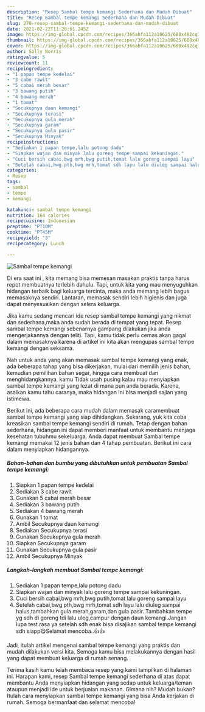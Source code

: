 ```yaml
---
description: "Resep Sambal tempe kemangi Sederhana dan Mudah Dibuat"
title: "Resep Sambal tempe kemangi Sederhana dan Mudah Dibuat"
slug: 270-resep-sambal-tempe-kemangi-sederhana-dan-mudah-dibuat
date: 2021-02-22T11:20:01.245Z
image: https://img-global.cpcdn.com/recipes/366abfa112a10625/680x482cq70/sambal-tempe-kemangi-foto-resep-utama.jpg
thumbnail: https://img-global.cpcdn.com/recipes/366abfa112a10625/680x482cq70/sambal-tempe-kemangi-foto-resep-utama.jpg
cover: https://img-global.cpcdn.com/recipes/366abfa112a10625/680x482cq70/sambal-tempe-kemangi-foto-resep-utama.jpg
author: Sally Norris
ratingvalue: 5
reviewcount: 11
recipeingredient:
- "1 papan tempe kedelai"
- "3 cabe rawit"
- "5 cabai merah besar"
- "3 bawang putih"
- "4 bawang merah"
- "1 tomat"
- "Secukupnya daun kemangi"
- "Secukupnya terasi"
- "Secukupnya gula merah"
- "Secukupnya garam"
- "Secukupnya gula pasir"
- "Secukupnya Minyak"
recipeinstructions:
- "Sediakan 1 papan tempe,lalu potong dadu"
- "Siapkan wajan dan minyak lalu goreng tempe sampai kekuningan."
- "Cuci bersih cabai,bwg mrh,bwg putih,tomat lalu goreng sampai layu"
- "Setelah cabai,bwg pth,bwg mrh,tomat sdh layu lalu diuleg sampai halus,tambahkan gula merah,garam,dan gula pasir..Tambahkan tempe yg sdh di goreng tdi lalu uleg,campur dengan daun kemangi.Jangan lupa test rasa ya setelah sdh enak bisa disajikan sambal tempe kemangi sdh siapp😋Selamat mencoba..👍👍"
categories:
- Resep
tags:
- sambal
- tempe
- kemangi

katakunci: sambal tempe kemangi 
nutrition: 164 calories
recipecuisine: Indonesian
preptime: "PT10M"
cooktime: "PT45M"
recipeyield: "3"
recipecategory: Lunch

---
```



![Sambal tempe kemangi](https://img-global.cpcdn.com/recipes/366abfa112a10625/680x482cq70/sambal-tempe-kemangi-foto-resep-utama.jpg)

Di era  saat ini , kita memang bisa memesan masakan praktis tanpa harus repot membuatnya terlebih dahulu. Tapi, untuk kita yang mau menyuguhkan hidangan terbaik bagi keluarga tercinta, maka anda memang lebih bagus memasaknya sendiri. Lantaran, memasak sendiri lebih higienis dan juga dapat menyesuaikan dengan selera keluarga.

Jika kamu sedang mencari ide resep sambal tempe kemangi yang nikmat dan sederhana,maka anda sudah berada di tempat yang tepat. Resep sambal tempe kemangi  sebenarnya gampang dilakukan jika anda mengerjakannya dengan teliti. Tapi, kamu tidak perlu cemas akan gagal dalam memasaknya 
karena di artikel ini kita akan mengupas sambal tempe kemangi dengan seksama.  



Nah untuk anda yang akan memasak sambal tempe kemangi yang enak, ada beberapa tahap yang bisa dikerjakan, mulai dari memilih jenis bahan, kemudian pemilihan bahan segar, hingga cara membuat dan menghidangkannya. kamu Tidak usah pusing kalau mau menyiapkan sambal tempe kemangi yang lezat di mana pun anda berada. Karena, asalkan kamu  tahu caranya, maka hidangan ini bisa menjadi sajian yang istimewa.

Berikut ini, ada beberapa cara mudah dalam memasak caramembuat sambal tempe kemangi yang siap dihidangkan. Sekarang, yuk kita coba kreasikan sambal tempe kemangi sendiri di rumah. Tetap dengan bahan sederhana, hidangan ini dapat memberi manfaat untuk membantu menjaga kesehatan tubuhmu sekeluarga. Anda dapat membuat Sambal tempe kemangi memakai 12 jenis bahan dan 4 tahap pembuatan. Berikut ini cara dalam menyiapkan hidangannya.

<!--inarticleads1-->

##### Bahan-bahan dan bumbu yang dibutuhkan untuk pembuatan Sambal tempe kemangi:

1. Siapkan 1 papan tempe kedelai
1. Sediakan 3 cabe rawit
1. Gunakan 5 cabai merah besar
1. Sediakan 3 bawang putih
1. Sediakan 4 bawang merah
1. Gunakan 1 tomat
1. Ambil Secukupnya daun kemangi
1. Sediakan Secukupnya terasi
1. Gunakan Secukupnya gula merah
1. Siapkan Secukupnya garam
1. Gunakan Secukupnya gula pasir
1. Ambil Secukupnya Minyak




<!--inarticleads2-->

##### Langkah-langkah membuat Sambal tempe kemangi:

1. Sediakan 1 papan tempe,lalu potong dadu
1. Siapkan wajan dan minyak lalu goreng tempe sampai kekuningan.
1. Cuci bersih cabai,bwg mrh,bwg putih,tomat lalu goreng sampai layu
1. Setelah cabai,bwg pth,bwg mrh,tomat sdh layu lalu diuleg sampai halus,tambahkan gula merah,garam,dan gula pasir..Tambahkan tempe yg sdh di goreng tdi lalu uleg,campur dengan daun kemangi.Jangan lupa test rasa ya setelah sdh enak bisa disajikan sambal tempe kemangi sdh siapp😋Selamat mencoba..👍👍




Jadi, itulah artikel mengenai  sambal tempe kemangi  yang praktis dan mudah dilakukan versi kita. Semoga kamu bisa melakukannya dengan hasil yang dapat membuat keluarga di rumah senang. 

Terima kasih kamu telah membaca resep yang kami tampilkan di halaman ini. Harapan kami, resep  Sambal tempe kemangi sederhana di atas dapat membantu Anda menyiapkan hidangan yang sedap untuk keluarga/teman ataupun menjadi ide untuk berjualan makanan. Gimana nih? Mudah bukan? Itulah cara menyiapkan sambal tempe kemangi yang bisa Anda kerjakan di rumah. Semoga bermanfaat dan selamat mencoba!

